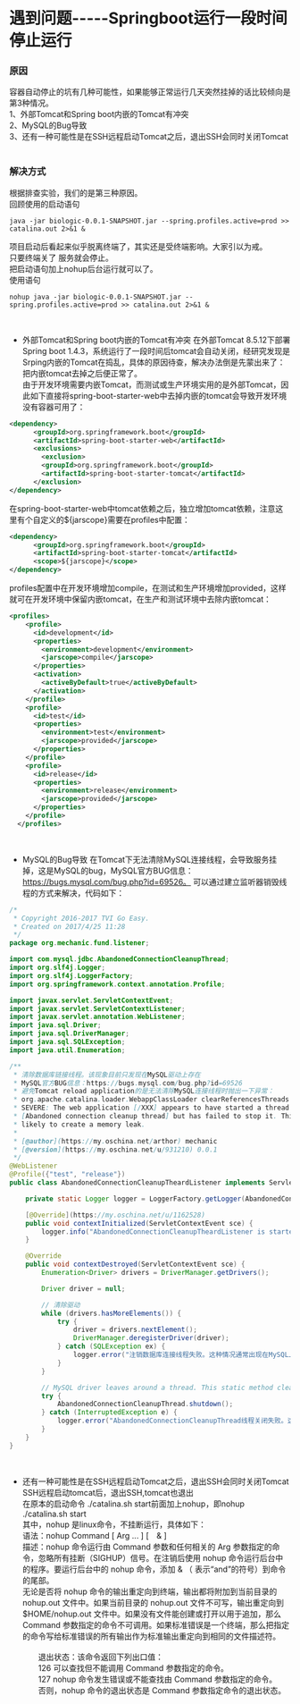 # 遇到问题-----Springboot运行一段时间停止运行

### 原因
容器自动停止的坑有几种可能性，如果能够正常运行几天突然挂掉的话比较倾向是第3种情况。     
1、外部Tomcat和Spring boot内嵌的Tomcat有冲突    
2、MySQL的Bug导致    
3、还有一种可能性是在SSH远程启动Tomcat之后，退出SSH会同时关闭Tomcat    
&nbsp;    
### 解决方式
根据排查实验，我们的是第三种原因。     
回顾使用的启动语句    
```shell
java -jar biologic-0.0.1-SNAPSHOT.jar --spring.profiles.active=prod >> catalina.out 2>&1 &
```    
项目启动后看起来似乎脱离终端了，其实还是受终端影响。大家引以为戒。     
只要终端关了 服务就会停止。     
把启动语句加上nohup后台运行就可以了。     
使用语句    
```shell
nohup java -jar biologic-0.0.1-SNAPSHOT.jar --spring.profiles.active=prod >> catalina.out 2>&1 &
```    
&nbsp;    
* 外部Tomcat和Spring boot内嵌的Tomcat有冲突
在外部Tomcat 8.5.12下部署Spring boot 1.4.3，系统运行了一段时间后tomcat会自动关闭，经研究发现是Srping内嵌的Tomcat在捣乱，具体的原因待查，解决办法倒是先蒙出来了：把内嵌tomcat去掉之后便正常了。    
由于开发环境需要内嵌Tomcat，而测试或生产环境实用的是外部Tomcat，因此如下直接将spring-boot-starter-web中去掉内嵌的tomcat会导致开发环境没有容器可用了：   
```xml
<dependency>
      <groupId>org.springframework.boot</groupId>
      <artifactId>spring-boot-starter-web</artifactId>
      <exclusions>
        <exclusion>
        <groupId>org.springframework.boot</groupId>
        <artifactId>spring-boot-starter-tomcat</artifactId>
      </exclusion>
</dependency>
```    
在spring-boot-starter-web中tomcat依赖之后，独立增加tomcat依赖，注意这里有个自定义的${jarscope}需要在profiles中配置：
```xml
<dependency>
      <groupId>org.springframework.boot</groupId>
      <artifactId>spring-boot-starter-tomcat</artifactId>
      <scope>${jarscope}</scope>
</dependency>
```    
profiles配置中在开发环境增加<jarscope>compile</jarscope>，在测试和生产环境增加<jarscope>provided</jarscope>，这样就可在开发环境中保留内嵌tomcat，在生产和测试环境中去除内嵌tomcat：   
```xml
<profiles>
    <profile>
      <id>development</id>
      <properties>
        <environment>development</environment>
        <jarscope>compile</jarscope>
      </properties>
      <activation>
        <activeByDefault>true</activeByDefault>
      </activation>
    </profile>
    <profile>
      <id>test</id>
      <properties>
        <environment>test</environment>
        <jarscope>provided</jarscope>
      </properties>
    </profile>
    <profile>
      <id>release</id>
      <properties>
        <environment>release</environment>
        <jarscope>provided</jarscope>
      </properties>
    </profile>
  </profiles>
```    
&nbsp;    
* MySQL的Bug导致
在Tomcat下无法清除MySQL连接线程，会导致服务挂掉，这是MySQL的bug，MySQL官方BUG信息：https://bugs.mysql.com/bug.php?id=69526。 可以通过建立监听器销毁线程的方式来解决，代码如下：
```java
/*
 * Copyright 2016-2017 TVI Go Easy.
 * Created on 2017/4/25 11:28
 */
package org.mechanic.fund.listener;

import com.mysql.jdbc.AbandonedConnectionCleanupThread;
import org.slf4j.Logger;
import org.slf4j.LoggerFactory;
import org.springframework.context.annotation.Profile;

import javax.servlet.ServletContextEvent;
import javax.servlet.ServletContextListener;
import javax.servlet.annotation.WebListener;
import java.sql.Driver;
import java.sql.DriverManager;
import java.sql.SQLException;
import java.util.Enumeration;

/**
 * 清除数据库链接线程。该现象目前只发现在MySQL驱动上存在
 * MySQL官方BUG信息：https://bugs.mysql.com/bug.php?id=69526
 * 避免Tomcat reload application的是无法清除MySQL连接线程时抛出一下异常：
 * org.apache.catalina.loader.WebappClassLoader clearReferencesThreads
 * SEVERE: The web application [/XXX] appears to have started a thread named
 * [Abandoned connection cleanup thread] but has failed to stop it. This is very
 * likely to create a memory leak.
 *
 * [@author](https://my.oschina.net/arthor) mechanic
 * [@version](https://my.oschina.net/u/931210) 0.0.1
 */
@WebListener
@Profile({"test", "release"})
public class AbandonedConnectionCleanupTheardListener implements ServletContextListener {

    private static Logger logger = LoggerFactory.getLogger(AbandonedConnectionCleanupTheardListener.class);

    [@Override](https://my.oschina.net/u/1162528)
    public void contextInitialized(ServletContextEvent sce) {
        logger.info("AbandonedConnectionCleanupTheardListener is started.");
    }

    @Override
    public void contextDestroyed(ServletContextEvent sce) {
        Enumeration<Driver> drivers = DriverManager.getDrivers();

        Driver driver = null;

        // 清除驱动
        while (drivers.hasMoreElements()) {
            try {
                driver = drivers.nextElement();
                DriverManager.deregisterDriver(driver);
            } catch (SQLException ex) {
                logger.error("注销数据库连接线程失败。这种情况通常出现在MySQL上。");
            }
        }

        // MySQL driver leaves around a thread. This static method cleans it up.
        try {
            AbandonedConnectionCleanupThread.shutdown();
        } catch (InterruptedException e) {
            logger.error("AbandonedConnectionCleanupThread线程关闭失败。这种情况通常出现在MySQL上。");
        }
    }
}
```    
&nbsp;    
* 还有一种可能性是在SSH远程启动Tomcat之后，退出SSH会同时关闭Tomcat    
SSH远程启动tomcat后，退出SSH,tomcat也退出    
在原本的启动命令 ./catalina.sh start前面加上nohup，即nohup ./catalina.sh start    
其中，nohup 是linux命令，不挂断运行，具体如下：   
语法：nohup Command [ Arg ... ] [　& ]    
描述：nohup 命令运行由 Command 参数和任何相关的 Arg 参数指定的命令，忽略所有挂断（SIGHUP）信号。在注销后使用 nohup 命令运行后台中的程序。要运行后台中的 nohup 命令，添加 & （ 表示“and”的符号）到命令的尾部。    
无论是否将 nohup 命令的输出重定向到终端，输出都将附加到当前目录的 nohup.out 文件中。如果当前目录的 nohup.out 文件不可写，输出重定向到 $HOME/nohup.out 文件中。如果没有文件能创建或打开以用于追加，那么 Command 参数指定的命令不可调用。如果标准错误是一个终端，那么把指定的命令写给标准错误的所有输出作为标准输出重定向到相同的文件描述符。    
&nbsp;    
　　退出状态：该命令返回下列出口值：    
　　126 可以查找但不能调用 Command 参数指定的命令。    
　　127 nohup 命令发生错误或不能查找由 Command 参数指定的命令。   
　　否则，nohup 命令的退出状态是 Command 参数指定命令的退出状态。    
  
  
